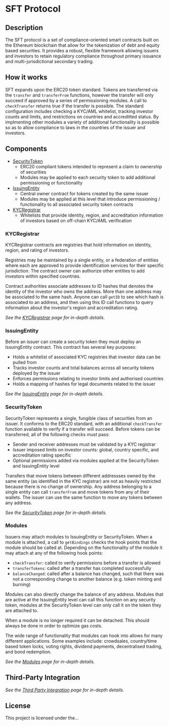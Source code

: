 # SFT Protocol

## Description

The SFT protocol is a set of compliance-oriented smart contracts built on the Ethereum blockchain that allow for the tokenization of debt and equity based securities. It provides a robust, flexible framework allowing issuers and investors to retain regulatory compliance throughout primary issuance and multi-jurisdictional secondary trading.

## How it works

SFT expands upon the ERC20 token standard. Tokens are transferred via the `transfer` and `transferFrom` functions, however the transfer will only succeed if approved by a series of permissioning modules. A call to `checkTransfer` returns true if the transfer is possible. The standard configuration includes checking a KYC/AML whitelist, tracking investor counts and limits, and restrictions on countries and accreditted status. By implmenting other modules a variety of additional functionality is possible so as to allow compliance to laws in the countries of the issuer and investors.

## Components

- [SecurityToken](contracts/SecurityToken.sol)
  - ERC20 compliant tokens intended to represent a claim to ownership of securities
  - Modules may be applied to each security token to add additional permissioning or functionality
- [IssuingEntity](contracts/IssuingEntity.sol)
  - Central owner contract for tokens created by the same issuer
  - Modules may be applied at this level that introduce permissioning / functionality to all associated security token contracts
- [KYCRegistrar](contracts/KYCRegistrar.sol)
  - Whitelists that provide identity, region, and accreditation information of investors based on off-chain KYC/AML verification

### KYCRegistrar

KYCRegistrar contracts are registries that hold information on identity, region, and rating of investors.

Registries may be maintained by a single entity, or a federation of entities where each are approved to provide identification services for their specific jurisdiction. The contract owner can authorize other entities to add investors within specified countries.

Contract authorities associate addresses to ID hashes that denotes the identity of the investor who owns the address. More than one address may be associated to the same hash. Anyone can call `getID` to see which hash is associated to an address, and then using this ID call functions to query information about the investor's region and accreditation rating.

*See the [KYCRegistrar](docs/kyc-registrar.md) page for in-depth details.*

### IssuingEntity

Before an issuer can create a security token they must deploy an IssuingEntity contract. This contract has several key purposes:

- Holds a whitelist of associated KYC registries that investor data can be pulled from
- Tracks investor counts and total balances across all security tokens deployed by the issuer
- Enforces permissions relating to investor limits and authorised countries
- Holds a mapping of hashes for legal documents related to the issuer

*See the [IssuingEntity](docs/issuing-entity.md) page for in-depth details.*

### SecurityToken

SecurityToken represents a single, fungible class of securities from an issuer. It conforms to the ERC20 standard, with an additional `checkTransfer` function available to verify if a transfer will succeed. Before tokens can be transferred, all of the following checks must pass:

- Sender and receiver addresses must be validated by a KYC registrar
- Issuer imposed limits on investor counts: global, country specific, and accreditation rating specific
- Optional permissions added via modules applied at the SecurityToken and IssuingEntity level

Transfers that move tokens between different addressses owned by the same entity (as identified in the KYC registrar) are not as heavily restricted because there is no change of ownership. Any address belonging to a single entity can call `transferFrom` and move tokens from any of their wallets. The issuer can use the same function to move any tokens between any address.

*See the [SecurityToken](docs/security-token.md) page for in-depth details.*

### Modules

Issuers may attach modules to IssuingEntity or SecurityToken. When a module is attached, a call to `getBindings` checks the hook points that the module should be called at. Depending on the functionality of the module it may attach at any of the following hook points:

- `checkTransfer`: called to verify permissions before a transfer is allowed
- `transferTokens`: called after a transfer has completed successfully
- `balanceChanged`: called after a balance has changed, such that there was not a corresponding change to another balance (e.g. token minting and burning)

Modules can also directly change the balance of any address. Modules that are active at the IssuingEntity level can call this function on any security token, modules at the SecurityToken level can only call it on the token they are attached to.

When a module is no longer required it can be detached. This should always be done in order to optimize gas costs.

The wide range of functionality that modules can hook into allows for many different applications. Some examples include: crowdsales, country/time based token locks, voting rights, dividend payments, decentralised trading, and bond redemption.

*See the [Modules](docs/modules.md) page for in-depth details.*

## Third-Party Integration

*See the [Third Party Integration](docs/third-party-integration.md) page for in-depth details.*

## License

This project is licensed under the...